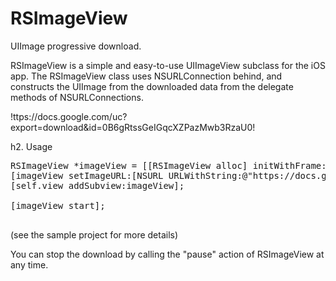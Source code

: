 RSImageView
===========

UIImage progressive download.

RSImageView is a simple and easy-to-use UIImageView subclass for the iOS app. The RSImageView class uses NSURLConnection behind, and constructs the UIImage from the downloaded data from the delegate methods of NSURLConnections.


!ttps://docs.google.com/uc?export=download&id=0B6gRtssGeIGqcXZPazMwb3RzaU0!

h2. Usage

<pre>
RSImageView *imageView = [[RSImageView alloc] initWithFrame:CGRectMake(10, 30, 340, 400)];
[imageView setImageURL:[NSURL URLWithString:@"https://docs.google.com/uc?export=download&id=0B6gRtssGeIGqTlRQT05QWFc5azg"]];
[self.view addSubview:imageView];

[imageView start];

</pre>
(see the sample project for more details)

You can stop the download by calling the "pause" action of RSImageView at any time.